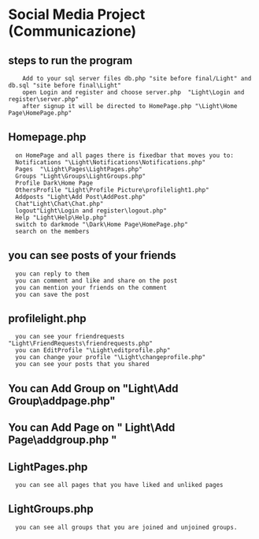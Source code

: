 # Social Media Project (Communicazione)

  ## steps to run the program
        Add to your sql server files db.php "site before final/Light" and db.sql "site before final\Light"
        open Login and register and choose server.php  "Light\Login and register\server.php"
        after signup it will be directed to HomePage.php "\Light\Home Page\HomePage.php"

  ## Homepage.php 

      on HomePage and all pages there is fixedbar that moves you to:
      Notifications "\Light\Notifications\Notifications.php"
      Pages  "\Light\Pages\LightPages.php"
      Groups "Light\Groups\LightGroups.php"
      Profile Dark\Home Page
      OthersProfile "Light\Profile Picture\profilelight1.php"
      Addposts "Light\Add Post\AddPost.php"
      Chat"Light\Chat\Chat.php"
      logout"Light\Login and register\logout.php"
      Help "Light\Help\Help.php"
      switch to darkmode "\Dark\Home Page\HomePage.php"
      search on the members
   
  ## you can see posts of your friends
      you can reply to them
      you can comment and like and share on the post
      you can mention your friends on the comment 
      you can save the post 

  ## profilelight.php 
      you can see your friendrequests "Light\FriendRequests\friendrequests.php"
      you can EditProfile "\Light\editprofile.php"
      you can change your profile "\Light\changeprofile.php"
      you can see your posts that you shared

  ## You can Add Group on "Light\Add Group\addpage.php"
  ## You can Add Page on " Light\Add Page\addgroup.php "

  ## LightPages.php
      you can see all pages that you have liked and unliked pages

  ## LightGroups.php
      you can see all groups that you are joined and unjoined groups.
